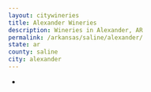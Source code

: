 ```yaml
---
layout: citywineries
title: Alexander Wineries
description: Wineries in Alexander, AR
permalink: /arkansas/saline/alexander/
state: ar
county: saline
city: alexander
---
```

-
